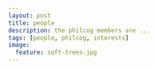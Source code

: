 ```yaml
---
layout: post
title: people
description: the philcog members are ...
tags: [people, philcog, interests]
image:
  feature: soft-trees.jpg
---
```


